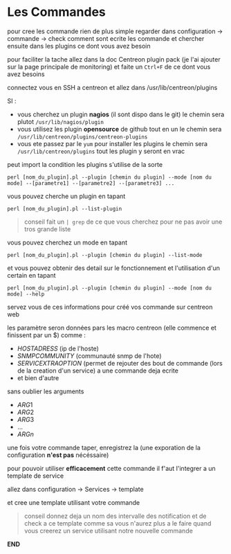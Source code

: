 # Les Commandes 

pour cree les commande rien de plus simple regarder dans configuration -> commande -> check comment sont ecrite les commande et chercher ensuite dans les plugins ce dont vous avez besoin

pour faciliter la tache allez dans la doc Centreon plugin pack (je l'ai ajouter sur la page principale de monitoring) et faite un `Ctrl+F` de ce dont vous avez besoins

connectez vous en SSH a centreon et allez dans /usr/lib/centreon/plugins

SI :
+ vous cherchez un plugin __nagios__ (il sont dispo dans le git) le chemin sera plutot `/usr/lib/nagios/plugin` 
+ vous utilisez les plugin __opensource__ de github tout en un le chemin sera `/usr/lib/centreon/plugins/centreon-plugins`
+ vous ete passez par le `yum` pour installer les plugins le chemin sera `/usr/lib/centreon/plugins` tout les plugin y seront en vrac

peut import la condition les plugins s'utilise de la sorte
```Shell
perl [nom_du_plugin].pl --plugin [chemin du plugin] --mode [nom du mode] --[parametre1] --[parametre2] --[parametre3] ...
```

vous pouvez cherche un plugin en tapant
```Shell
perl [nom_du_plugin].pl --list-plugin
```
> conseil fait un `| grep` de ce que vous cherchez pour ne pas avoir une tros grande liste

vous pouvez cherchez un mode en tapant 
```Shell
perl [nom_du_plugin].pl --plugin [chemin du plugin] --list-mode
```
et vous pouvez obtenir des detail sur le fonctionnement et l'utilisation d'un certain en tapant
```Shell
perl [nom_du_plugin].pl --plugin [chemin du plugin] --mode [nom du mode] --help
```
servez vous de ces informations pour créé vos commande sur centreon web

les paramètre seron données pars les macro centreon (elle commence et finissent par un $) comme : 
+ $HOSTADRESS$ (ip de l'hoste)
+ $SNMPCOMMUNITY$ (communauté snmp de l'hote)
+ $SERVICEXTRAOPTION$ (permet de rejouter des bout de commande (lors de la creation d'un service) a une commande deja ecrite
+ et bien d'autre

sans oublier les arguments
+ $ARG1$
+ $ARG2$ 
+ $ARG3$ 
+ ...
+ $ARGn$

une fois votre commande taper, enregistrez la (une exporation de la configuration __n'est pas__ nécéssaire)

pour pouvoir utiliser __efficacement__ cette commande il f'aut l'integrer a un template de service

allez dans configuration -> Services -> template

et cree une template utilisant votre commande 

> conseil donnez deja un nom 
> des intervalle des notification et de check a ce template 
> comme sa vous n'aurez plus a le faire quand vous creerez un service utilisant notre nouvelle commande

__END__
